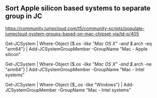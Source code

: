 ## Sort Apple silicon based systems to separate group in JC

https://community.jumpcloud.com/t5/community-scripts/populate-jumpcloud-system-groups-based-on-mac-chipset-via/td-p/405

Get-JCSystem | Where-Object {$_.os -like "Mac OS X" -and $_.arch -eq "arm64"} | Add-JCSystemGroupMember -GroupName "Mac - Apple silicon"

Get-JCSystem | Where-Object {$_.os -like "Mac OS X" -and $_.arch -ne "arm64"} | Add-JCSystemGroupMember -GroupName "Mac - Intel systems"

Get-JCSystem | Where-Object {$_.os -like "Windows"} | Add-JCSystemGroupMember -GroupName "Mac - Intel systems"
